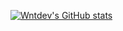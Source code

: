 [![Wntdev's GitHub stats](https://github-readme-stats.vercel.app/api?username=wntdev99)](https://github.com/wntdev/github-readme-stats)
